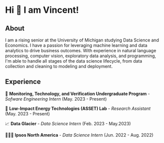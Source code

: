 # Hi 👋 I am Vincent!


## About
I am a rising senior at the University of Michigan studying Data Science and Economics. I have a passion for leveraging machine learning and data analytics to drive business outcomes. With experience in natural language processing, computer vision, exploratory data analysis, and programming, I'm able to handle all stages of the data science lifecycle, from data collection and cleaning to modeling and deployment.


## Experience
🧪 **Monitoring, Technology, and Verification Undergraduate Program** - *Sofware Engineering Intern*  (May. 2023 - Present)

🔬 **Low-Impact Energy Technologies (ASSET) Lab** - *Research Assistant* (May. 2023 - Present)

📈 **Data Glacier** - *Data Science Intern* (Feb. 2023 - May.2023)

👨🏻‍💻 **Ipsos North America** - *Data Science Intern* (Jun. 2022 - Aug. 2022)


<!--
**VAweng02/VAweng02** is a ✨ _special_ ✨ repository because its `README.md` (this file) appears on your GitHub profile.

Here are some ideas to get you started:

- 🔭 I’m currently working on ...
- 🌱 I’m currently learning ...
- 👯 I’m looking to collaborate on ...
- 🤔 I’m looking for help with ...
- 💬 Ask me about ...
- 📫 How to reach me: ...
- 😄 Pronouns: ...
- ⚡ Fun fact: ...
-->
